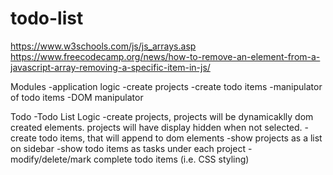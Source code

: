 # todo-list
https://www.w3schools.com/js/js_arrays.asp
https://www.freecodecamp.org/news/how-to-remove-an-element-from-a-javascript-array-removing-a-specific-item-in-js/


Modules 
    -application logic
        -create projects
        -create todo items
        -manipulator of todo items
    -DOM manipulator

Todo
    <!-- -Build skeleton html -->
    <!-- -Basic CSS styling for layout -->
    -Todo List Logic
        <!-- -Understand logic between projects and to-do items -->
            -create projects, projects will be dynamicaklly dom created elements. projects will have display hidden when not selected.
            -create todo items, that will append to dom elements
        -show projects as a list on sidebar
        -show todo items as tasks under each project
        -modify/delete/mark complete todo items (i.e. CSS styling)